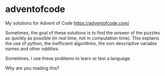 # adventofcode
My solutions for Advent of Code <https://adventofcode.com/>

Sometimes, the goal of these solutions is to find the answer of the puzzles as quickly as possible (in real time, not in computation time). This explains the use of python, the inefficient algorithms, the non-descriptive variable names and other oddities.

Sometimes, I use these problems to learn or test a language.

Why are you reading this?
